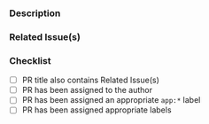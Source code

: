 ### Description



### Related Issue(s)



### Checklist
- [ ] PR title also contains Related Issue(s)
- [ ] PR has been assigned to the author
- [ ] PR has been assigned an appropriate `app:*` label
- [ ] PR has been assigned appropriate labels
